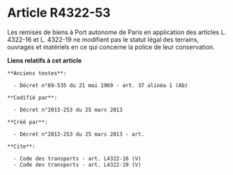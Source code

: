# Article R4322-53

Les remises de biens à Port autonome de Paris en application des articles L. 4322-16 et L. 4322-19 ne modifient pas le statut
légal des terrains, ouvrages et matériels en ce qui concerne la police de leur conservation.

**Liens relatifs à cet article**

	**Anciens textes**:

	  - Décret n°69-535 du 21 mai 1969 - art. 37 alinéa 1 (Ab)

	**Codifié par**:

	  - Décret n°2013-253 du 25 mars 2013

	**Créé par**:

	  - Décret n°2013-253 du 25 mars 2013 - art.

	**Cite**:

	  - Code des transports - art. L4322-16 (V)
	  - Code des transports - art. L4322-19 (V)
